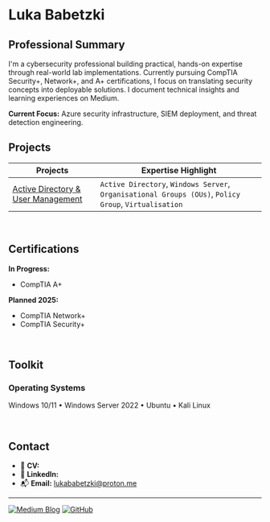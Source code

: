 # Luka Babetzki

## Professional Summary

I'm a cybersecurity professional building practical, hands-on expertise through real-world lab implementations. Currently pursuing CompTIA Security+, Network+, and A+ certifications, I focus on translating security concepts into deployable solutions. I document technical insights and learning experiences on Medium.

**Current Focus:** Azure security infrastructure, SIEM deployment, and threat detection engineering.


## Projects

| <div align="center">Projects</div> | <div align="center">Expertise Highlight</div> |
|------------------------------------|-----------------------------------------------|
| <a href="https://github.com/Luka-Babetzki/Luka-Cybersecurity-Portfolio/blob/main/Active%20Directory%20%26%20User%20Management.md">Active Directory & User Management</a> | `Active Directory`, `Windows Server`, `Organisational Groups (OUs)`, `Policy Group`, `Virtualisation`  |

<br>

## Certifications

**In Progress:**
- CompTIA A+

**Planned 2025:**
- CompTIA Network+
- CompTIA Security+

<br>

## Toolkit

### Operating Systems
Windows 10/11 • Windows Server 2022 • Ubuntu • Kali Linux

<br>

## Contact

- 📄 **CV:** 
- 🔗 **LinkedIn:** 
- 📬 **Email:** lukababetzki@proton.me

---

[![Medium Blog](https://img.shields.io/badge/Medium-12100E?style=for-the-badge&logo=medium&logoColor=white)](https://medium.com/@lukababetzki)
[![GitHub](https://img.shields.io/badge/GitHub-181717?style=for-the-badge&logo=github&logoColor=white)](https://github.com/Luka-Babetzki)
